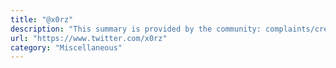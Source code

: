 ```yaml
---
title: "@x0rz"
description: "This summary is provided by the community: complaints/credits to jvoisin @ dustri.org and"
url: "https://www.twitter.com/x0rz"
category: "Miscellaneous"
---
```

